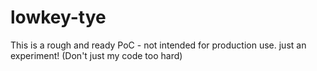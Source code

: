 # lowkey-tye


This is a rough and ready PoC - not intended for production use. just an experiment! (Don't just my code too hard)
